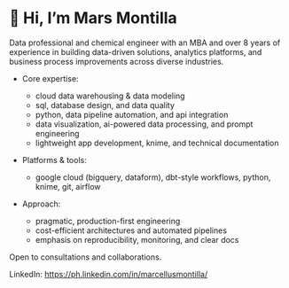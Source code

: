 # 👋 Hi, I’m Mars Montilla

Data professional and chemical engineer with an MBA and over 8 years of
experience in building data-driven solutions, analytics platforms, and
business process improvements across diverse industries.

- Core expertise:
  - cloud data warehousing & data modeling
  - sql, database design, and data quality
  - python, data pipeline automation, and api integration
  - data visualization, ai-powered data processing, and prompt
    engineering
  - lightweight app development, knime, and technical documentation

- Platforms & tools:
  - google cloud (bigquery, dataform), dbt-style workflows,
    python, knime, git, airflow

- Approach:
  - pragmatic, production-first engineering
  - cost-efficient architectures and automated pipelines
  - emphasis on reproducibility, monitoring, and clear docs

Open to consultations and collaborations.

LinkedIn: https://ph.linkedin.com/in/marcellusmontilla/

<!---
marcellusmontilla/marcellusmontilla is a ✨ special ✨ repository because its `README.md` (this file) appears on your GitHub profile.
You can click the Preview link to take a look at your changes.
--->
